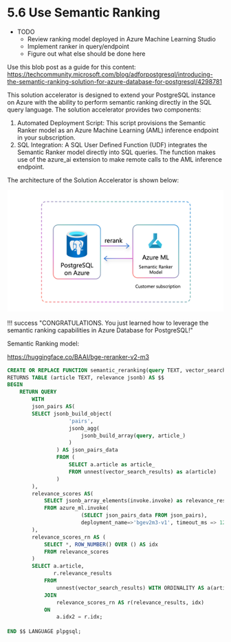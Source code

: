 # 5.6 Use Semantic Ranking

- TODO
  - Review ranking model deployed in Azure Machine Learning Studio
  - Implement ranker in query/endpoint
  - Figure out what else should be done here

Use this blob post as a guide for this content: https://techcommunity.microsoft.com/blog/adforpostgresql/introducing-the-semantic-ranking-solution-for-azure-database-for-postgresql/4298781

This solution accelerator is designed to extend your PostgreSQL instance on Azure with the ability to perform semantic ranking directly in the SQL query language. The solution accelerator provides two components:

1. Automated Deployment Script: This script provisions the Semantic Ranker model as an Azure Machine Learning (AML) inference endpoint in your subscription.
2. SQL Integration: A SQL User Defined Function (UDF) integrates the Semantic Ranker model directly into SQL queries. The function makes use of the azure_ai extension to make remote calls to the AML inference endpoint.

The architecture of the Solution Accelerator is shown below:

![](../img/semantic-ranking-solution-architecture.png)

!!! success "CONGRATULATIONS. You just learned how to leverage the semantic ranking capabilities in Azure Database for PostgreSQL!"


Semantic Ranking model:

https://huggingface.co/BAAI/bge-reranker-v2-m3


```sql
CREATE OR REPLACE FUNCTION semantic_reranking(query TEXT, vector_search_results TEXT[])
RETURNS TABLE (article TEXT, relevance jsonb) AS $$
BEGIN
    RETURN QUERY
        WITH
        json_pairs AS(
        SELECT jsonb_build_object(
                    'pairs', 
                    jsonb_agg(
                        jsonb_build_array(query, article_)
                    )
                ) AS json_pairs_data
                FROM (
                    SELECT a.article as article_
                    FROM unnest(vector_search_results) as a(article)
                )
        ), 
        relevance_scores AS(
            SELECT jsonb_array_elements(invoke.invoke) as relevance_results
            FROM azure_ml.invoke(
                        (SELECT json_pairs_data FROM json_pairs),
                        deployment_name=>'bgev2m3-v1', timeout_ms => 120000)
        ),
        relevance_scores_rn AS (
            SELECT *, ROW_NUMBER() OVER () AS idx
            FROM relevance_scores
        )
        SELECT a.article,
               r.relevance_results
            FROM
                unnest(vector_search_results) WITH ORDINALITY AS a(article, idx2)
            JOIN
                relevance_scores_rn AS r(relevance_results, idx)
            ON
                a.idx2 = r.idx;

END $$ LANGUAGE plpgsql;
```
